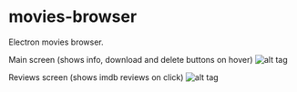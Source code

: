 # movies-browser
Electron movies browser.

Main screen (shows info, download and delete buttons on hover)
![alt tag](http://i.imgur.com/TVAQrm1.png "Main Screen")

Reviews screen (shows imdb reviews on click)
![alt tag](http://i.imgur.com/9mdIFS6.png "Reviews Screen")